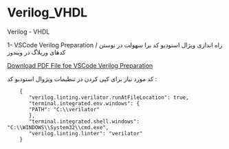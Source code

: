 # Verilog_VHDL
Verilog - VHDL

1- VSCode Verilog Preparation / 
راه اندازی ویژال استودیو کد برا سهولت در نوستن کدهای وریلاگ در ویندوز

[Download PDF File foe VSCode Verilog Preparation](https://github.com/amirrezatav/Verilog_VHDL/blob/main/VSCodeVerilogPreparation%20.pdf)

کد مورد نیاز برای کپی کردن در تنظیمات ویژوال استودیو کد :
     
        {        
           "verilog.linting.verilator.runAtFileLocation": true,     
           "terminal.integrated.env.windows": {        
           "PATH": "C:\\verilator"           
           },         
           "terminal.integrated.shell.windows": "C:\\WINDOWS\\System32\\cmd.exe",  
           "verilog.linting.linter": "verilator"  
        }
     
